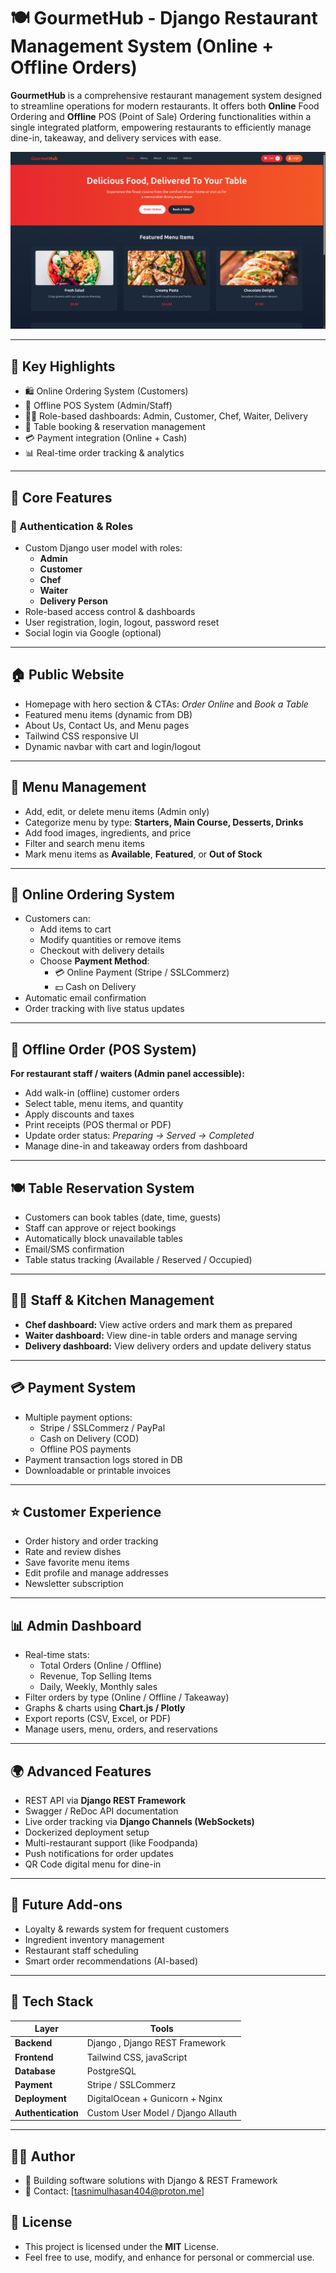 # 🍽️ GourmetHub - Django Restaurant Management System (Online + Offline Orders)

**GourmetHub** is a comprehensive restaurant management system designed to streamline operations for modern restaurants. It offers both **Online** Food Ordering and **Offline** POS (Point of Sale) Ordering functionalities within a single integrated platform, empowering restaurants to efficiently manage dine-in, takeaway, and delivery services with ease.


![Screenshot](./static/img/resturant_UI.png)


---

## 🚀 Key Highlights

- 🛍️ Online Ordering System (Customers)
- 🧾 Offline POS System (Admin/Staff)
- 🧑‍🍳 Role-based dashboards: Admin, Customer, Chef, Waiter, Delivery
- 📅 Table booking & reservation management
- 💳 Payment integration (Online + Cash)
- 📊 Real-time order tracking & analytics

---

## 🧱 Core Features

### 🔐 Authentication & Roles
- Custom Django user model with roles:
  - **Admin**
  - **Customer**
  - **Chef**
  - **Waiter**
  - **Delivery Person**
- Role-based access control & dashboards
- User registration, login, logout, password reset
- Social login via Google (optional)

---

## 🏠 Public Website
- Homepage with hero section & CTAs: *Order Online* and *Book a Table*  
- Featured menu items (dynamic from DB)
- About Us, Contact Us, and Menu pages
- Tailwind CSS responsive UI
- Dynamic navbar with cart and login/logout

---

## 🍔 Menu Management
- Add, edit, or delete menu items (Admin only)
- Categorize menu by type: **Starters, Main Course, Desserts, Drinks**
- Add food images, ingredients, and price
- Filter and search menu items
- Mark menu items as **Available**, **Featured**, or **Out of Stock**

---

## 🛒 Online Ordering System
- Customers can:
  - Add items to cart  
  - Modify quantities or remove items  
  - Checkout with delivery details  
  - Choose **Payment Method**:
    - 💳 Online Payment (Stripe / SSLCommerz)
    - 💵 Cash on Delivery
- Automatic email confirmation
- Order tracking with live status updates

---

## 🧾 Offline Order (POS System)
**For restaurant staff / waiters (Admin panel accessible):**

- Add walk-in (offline) customer orders
- Select table, menu items, and quantity
- Apply discounts and taxes
- Print receipts (POS thermal or PDF)
- Update order status: *Preparing → Served → Completed*
- Manage dine-in and takeaway orders from dashboard

---

## 🍽️ Table Reservation System
- Customers can book tables (date, time, guests)
- Staff can approve or reject bookings
- Automatically block unavailable tables
- Email/SMS confirmation
- Table status tracking (Available / Reserved / Occupied)

---

## 👩‍🍳 Staff & Kitchen Management
- **Chef dashboard:** View active orders and mark them as prepared
- **Waiter dashboard:** View dine-in table orders and manage serving
- **Delivery dashboard:** View delivery orders and update delivery status

---

## 💳 Payment System
- Multiple payment options:
  - Stripe / SSLCommerz / PayPal
  - Cash on Delivery (COD)
  - Offline POS payments
- Payment transaction logs stored in DB
- Downloadable or printable invoices

---

## ⭐ Customer Experience
- Order history and order tracking
- Rate and review dishes
- Save favorite menu items
- Edit profile and manage addresses
- Newsletter subscription

---

## 📊 Admin Dashboard
- Real-time stats:
  - Total Orders (Online / Offline)
  - Revenue, Top Selling Items
  - Daily, Weekly, Monthly sales
- Filter orders by type (Online / Offline / Takeaway)
- Graphs & charts using **Chart.js / Plotly**
- Export reports (CSV, Excel, or PDF)
- Manage users, menu, orders, and reservations

---

## 🌍 Advanced Features
- REST API via **Django REST Framework**
- Swagger / ReDoc API documentation
- Live order tracking via **Django Channels (WebSockets)**
- Dockerized deployment setup
- Multi-restaurant support (like Foodpanda)
- Push notifications for order updates
- QR Code digital menu for dine-in

---

## 🔮 Future Add-ons
- Loyalty & rewards system for frequent customers
- Ingredient inventory management
- Restaurant staff scheduling
- Smart order recommendations (AI-based)

---

## 🧩 Tech Stack

| Layer | Tools |
|-------|--------|
| **Backend** | Django , Django REST Framework |
| **Frontend** | Tailwind CSS, javaScript |
| **Database** | PostgreSQL |
| **Payment** | Stripe / SSLCommerz |
| **Deployment** | DigitalOcean + Gunicorn + Nginx |
| **Authentication** | Custom User Model / Django Allauth |

---

## 🧑‍💻 Author

- 💼 Building software solutions with Django & REST Framework
- 📧 Contact: [tasnimulhasan404@proton.me]

## 🪪 License

- This project is licensed under the **MIT** License.
- Feel free to use, modify, and enhance for personal or commercial use.


